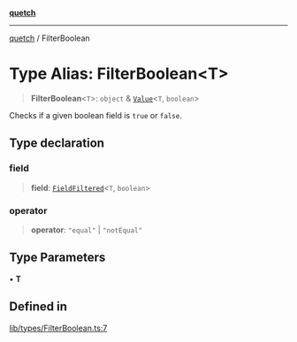 [**quetch**](../README.md)

***

[quetch](../README.md) / FilterBoolean

# Type Alias: FilterBoolean\<T\>

> **FilterBoolean**\<`T`\>: `object` & [`Value`](Value.md)\<`T`, `boolean`\>

Checks if a given boolean field is `true` or `false`.

## Type declaration

### field

> **field**: [`FieldFiltered`](FieldFiltered.md)\<`T`, `boolean`\>

### operator

> **operator**: `"equal"` \| `"notEqual"`

## Type Parameters

• **T**

## Defined in

[lib/types/FilterBoolean.ts:7](https://github.com/nevoland/quetch/blob/5d54d23c7450a0f85309e15fdf3a25ea832b3452/lib/types/FilterBoolean.ts#L7)
